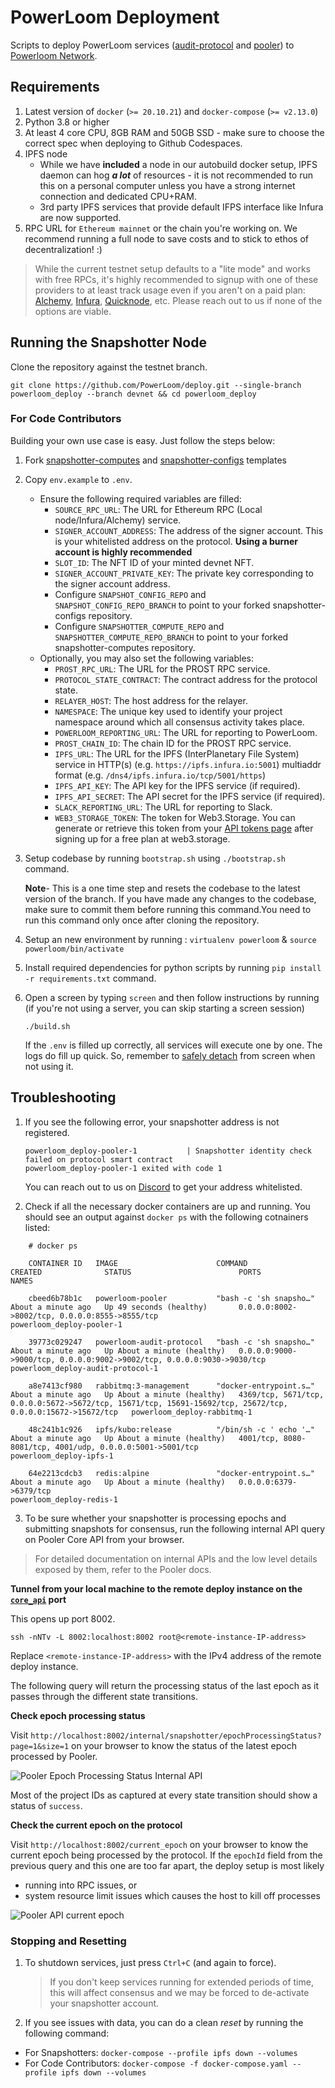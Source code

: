 # PowerLoom Deployment
Scripts to deploy PowerLoom services ([audit-protocol](https://github.com/PowerLoom/audit-protocol) and [pooler](https://github.com/PowerLoom/pooler)) to [Powerloom Network](https://powerloom.network).

## Requirements

1. Latest version of `docker` (`>= 20.10.21`) and `docker-compose` (`>= v2.13.0`)
2. Python 3.8 or higher
3. At least 4 core CPU, 8GB RAM and 50GB SSD - make sure to choose the correct spec when deploying to Github Codespaces.
4. IPFS node
    - While we have __included__ a node in our autobuild docker setup, IPFS daemon can hog __*a lot*__ of resources - it is not recommended to run this on a personal computer unless you have a strong internet connection and dedicated CPU+RAM.
    - 3rd party IPFS services that provide default IFPS interface like Infura are now supported.
5. RPC URL for `Ethereum mainnet` or the chain you're working on. We recommend running a full node to save costs and to stick to ethos of decentralization! :)
> While the current testnet setup defaults to a "lite mode" and works with free RPCs, it's highly recommended to signup with one of these providers to at least track usage even if you aren't on a paid plan: [Alchemy](https://alchemy.com/?r=15ce6db6d0a109d5), [Infura](https://infura.io), [Quicknode](https://www.quicknode.com?tap_a=67226-09396e&tap_s=3491854-f4a458), etc. Please reach out to us if none of the options are viable.



## Running the Snapshotter Node

Clone the repository against the testnet branch.

 `git clone https://github.com/PowerLoom/deploy.git --single-branch powerloom_deploy --branch devnet && cd powerloom_deploy`


### For Code Contributors

Building your own use case is easy. Just follow the steps below:

1. Fork [snapshotter-computes](https://github.com/PowerLoom/snapshotter-computes) and [snapshotter-configs](https://github.com/PowerLoom/snapshotter-configs/) templates
 
2. Copy `env.example` to `.env`.
   - Ensure the following required variables are filled:
     - `SOURCE_RPC_URL`: The URL for Ethereum RPC (Local node/Infura/Alchemy) service.
     - `SIGNER_ACCOUNT_ADDRESS`: The address of the signer account. This is your whitelisted address on the protocol. **Using a burner account is highly recommended**
     - `SLOT_ID`: The NFT ID of your minted devnet NFT.
     - `SIGNER_ACCOUNT_PRIVATE_KEY`: The private key corresponding to the signer account address.
     - Configure `SNAPSHOT_CONFIG_REPO` and `SNAPSHOT_CONFIG_REPO_BRANCH` to point to your forked snapshotter-configs repository.
     - Configure `SNAPSHOTTER_COMPUTE_REPO` and `SNAPSHOTTER_COMPUTE_REPO_BRANCH` to point to your forked snapshotter-computes repository.
   - Optionally, you may also set the following variables:
     - `PROST_RPC_URL`: The URL for the PROST RPC service.
     - `PROTOCOL_STATE_CONTRACT`: The contract address for the protocol state.
     - `RELAYER_HOST`: The host address for the relayer.
     - `NAMESPACE`: The unique key used to identify your project namespace around which all consensus activity takes place.
     - `POWERLOOM_REPORTING_URL`: The URL for reporting to PowerLoom.
     - `PROST_CHAIN_ID`: The chain ID for the PROST RPC service.
     - `IPFS_URL`: The URL for the IPFS (InterPlanetary File System) service in HTTP(s) (e.g. `https://ipfs.infura.io:5001`) multiaddr format (e.g. `/dns4/ipfs.infura.io/tcp/5001/https`)
     - `IPFS_API_KEY`: The API key for the IPFS service (if required).
     - `IPFS_API_SECRET`: The API secret for the IPFS service (if required).
     - `SLACK_REPORTING_URL`: The URL for reporting to Slack.
     - `WEB3_STORAGE_TOKEN`: The token for Web3.Storage. You can generate or retrieve this token from your [API tokens page](https://web3.storage/tokens/?create=true) after signing up for a free plan at web3.storage.

3. Setup codebase by running `bootstrap.sh` using `./bootstrap.sh` command.
   
   **Note**- This is a one time step and resets the codebase to the latest version of the branch. If you have made any changes to the codebase, make sure to commit them before running this command.You need to run this command only once after cloning the repository.

4. Setup an new environment by running : `virtualenv powerloom` & `source powerloom/bin/activate`

5. Install required dependencies for python scripts by running `pip install -r requirements.txt` command.

6. Open a screen by typing `screen` and then follow instructions by running (if you're not using a server, you can skip starting a screen session)


    `./build.sh`

    If the `.env` is filled up correctly, all services will execute one by one. The logs do fill up quick. So, remember to [safely detach](https://linuxize.com/post/how-to-use-linux-screen/) from screen when not using it. 


## Troubleshooting

1. If you see the following error, your snapshotter address is not registered.

    ```
    powerloom_deploy-pooler-1           | Snapshotter identity check failed on protocol smart contract
    powerloom_deploy-pooler-1 exited with code 1
    ```
    You can reach out to us on [Discord](https://powerloom.io/discord) to get your address whitelisted.

2. Check if all the necessary docker containers are up and running. You should see an output against `docker ps` with the following cotnainers listed:

```
    # docker ps

    CONTAINER ID   IMAGE                      COMMAND                  CREATED              STATUS                        PORTS                                                                                                         NAMES

    cbeed6b78b1c   powerloom-pooler           "bash -c 'sh snapsho…"   About a minute ago   Up 49 seconds (healthy)       0.0.0.0:8002->8002/tcp, 0.0.0.0:8555->8555/tcp                                                                powerloom_deploy-pooler-1

    39773c029247   powerloom-audit-protocol   "bash -c 'sh snapsho…"   About a minute ago   Up About a minute (healthy)   0.0.0.0:9000->9000/tcp, 0.0.0.0:9002->9002/tcp, 0.0.0.0:9030->9030/tcp                                        powerloom_deploy-audit-protocol-1

    a8e7413cf980   rabbitmq:3-management      "docker-entrypoint.s…"   About a minute ago   Up About a minute (healthy)   4369/tcp, 5671/tcp, 0.0.0.0:5672->5672/tcp, 15671/tcp, 15691-15692/tcp, 25672/tcp, 0.0.0.0:15672->15672/tcp   powerloom_deploy-rabbitmq-1

    48c241b1c926   ipfs/kubo:release          "/bin/sh -c ' echo '…"   About a minute ago   Up About a minute (healthy)   4001/tcp, 8080-8081/tcp, 4001/udp, 0.0.0.0:5001->5001/tcp                                                     powerloom_deploy-ipfs-1

    64e2213cdcb3   redis:alpine               "docker-entrypoint.s…"   About a minute ago   Up About a minute (healthy)   0.0.0.0:6379->6379/tcp                                                                                        powerloom_deploy-redis-1
```

3. To be sure whether your snapshotter is processing epochs and submitting snapshots for consensus, run the following internal API query on Pooler Core API from your browser.

> For detailed documentation on internal APIs and the low level details exposed by them, refer to the Pooler docs.

**Tunnel from your local machine to the remote deploy instance on the [`core_api`](https://github.com/PowerLoom/pooler/blob/phase2/README.md#core-api) port**

This opens up port 8002.

```
ssh -nNTv -L 8002:localhost:8002 root@<remote-instance-IP-address>
```

Replace `<remote-instance-IP-address>` with the IPv4 address of the remote deploy instance.

The following query will return the processing status of the last epoch as it passes through the different state transitions.

**Check epoch processing status**

Visit `http://localhost:8002/internal/snapshotter/epochProcessingStatus?page=1&size=1` on your browser to know the status of the latest epoch processed by Pooler.

![Pooler Epoch Processing Status Internal API](sample_images/pooler_internal_epoch_status.png)

Most of the project IDs as captured at every state transition should show a status of `success`.

**Check the current epoch on the protocol**

Visit `http://localhost:8002/current_epoch` on your browser to know the current epoch being processed by the protocol. If the `epochId` field from the previous query and this one are too far apart, the deploy setup is most likely 

* running into RPC issues, or 
* system resource limit issues which causes the host to kill off processes

![Pooler API current epoch](sample_images/pooler_current_epoch.png)

### Stopping and Resetting
1. To shutdown services, just press `Ctrl+C` (and again to force).

    > If you don't keep services running for extended periods of time, this will affect consensus and we may be forced to de-activate your snapshotter account.
    
2. If you see issues with data, you can do a clean *reset* by running the following command:

- For Snapshotters: `docker-compose --profile ipfs down --volumes`
- For Code Contributors: 
    `docker-compose -f docker-compose.yaml --profile ipfs down --volumes`
